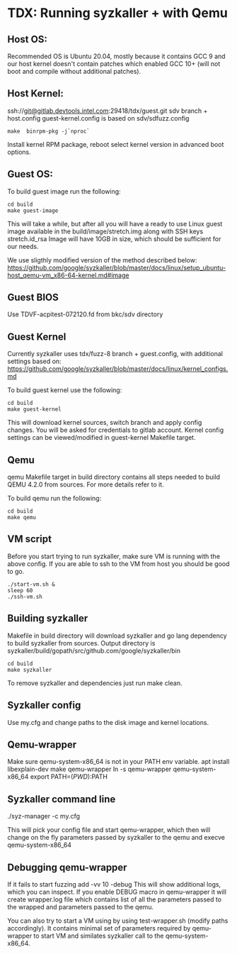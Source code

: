 # TDX: Running syzkaller + with Qemu

## Host OS:
Recommended OS is Ubuntu 20.04, mostly because it contains GCC 9 and our host kernel
doesn't contain patches which enabled GCC 10+ (will not boot and compile without additional patches).

## Host Kernel:
ssh://git@gitlab.devtools.intel.com:29418/tdx/guest.git 
sdv branch + host.config
guest-kernel.config is based on sdv/sdfuzz.config
```
make  binrpm-pkg -j`nproc`
```
Install kernel RPM package, reboot select kernel version in advanced boot options.


## Guest OS:
To build guest image run the following:
```
cd build
make guest-image
```

This will take a while, but after all you will have a ready to use Linux guest image
available in the build/image/stretch.img along with SSH keys stretch.id_rsa
Image will have 10GB in size, which should be sufficient for our needs.

We use sligthly modified version of the method described below:
https://github.com/google/syzkaller/blob/master/docs/linux/setup_ubuntu-host_qemu-vm_x86-64-kernel.md#image

## Guest BIOS
Use TDVF-acpitest-072120.fd from bkc/sdv directory

## Guest Kernel
Currently syzkaller uses tdx/fuzz-8 branch + guest.config,
with additional settings based on: https://github.com/google/syzkaller/blob/master/docs/linux/kernel_configs.md

To build guest kernel use the following:
```
cd build
make guest-kernel
```
This will download kernel sources, switch branch and apply config changes.
You will be asked for credentials to gitlab account.
Kernel config settings can be viewed/modified in guest-kernel Makefile target.

## Qemu
qemu Makefile target in build directory contains all steps needed to build
QEMU 4.2.0 from sources. For more details refer to it.

To build qemu run the following:
```
cd build
make qemu

```
## VM script
Before you start trying to run syzkaller, make sure VM is running with the above config.
If you are able to ssh to the VM from host you should be good to go.
```
./start-vm.sh &
sleep 60
./ssh-vm.sh
```

## Building syzkaller
Makefile in build directory will download syzkaller and go lang dependency to build syzkaller from sources.
Output directory is syzkaller/build/gopath/src/github.com/google/syzkaller/bin

```
cd build
make syzkaller
```

To remove syzkaller and dependencies just run make clean.

## Syzkaller config
Use my.cfg and change paths to the disk image and kernel locations.

## Qemu-wrapper
Make sure qemu-system-x86_64 is not in your PATH env variable.
apt install libexplain-dev
make qemu-wrapper
ln -s qemu-wrapper qemu-system-x86_64
export PATH=$(PWD):$PATH


## Syzkaller command line
./syz-manager -c my.cfg

This will pick your config file and start qemu-wrapper, which then
will change on the fly parameters passed by syzkaller to the qemu
and execve qemu-system-x86_64

## Debugging qemu-wrapper
If it fails to start fuzzing add -vv 10 -debug
This will show additional logs, which you can inspect.
If you enable DEBUG macro in qemu-wrapper it will create wrapper.log file which contains
list of all the parameters passed to the wrapped and parameters passed to the qemu.

You can also try to start a VM using by using test-wrapper.sh (modify paths accordingly).
It contains minimal set of parameters required by qemu-wrapper to start VM and similates
syzkaller call to the qemu-system-x86_64.
